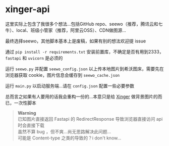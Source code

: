 # xinger-api

这里实际上包含了我很多个想法...包括GitHub repo、seewo（推荐，腾讯云和七牛）、local、班级小管家（推荐，阿里云OSS）、CDN做图源...

最终选择seewo，其他脚本基本上是废稿，如果有别的想法欢迎提 issue

通过 `pip install -r requirements.txt` 安装前置库，不确定是否有用到2333，`fastapi` 和 `uvicorn` 是必须的

运行 `seewo.py` 并配置 `seewo_config.json` 以上传本地图片到希沃图床，需要先在浏览器获取 cookie，图片信息会缓存到 `seewo_cache.json`

运行 `main.py` 以启动服务端...请在 `config.json` 配置一些必要参数

总而言之如果有人要用的话我会重构一份的...本意只是给 [Xinger](https://xinger.vip) 做背景图片的而已，一次性脚本

> **Warning**  
> 已知图片直接返回 Fastapi 的 RedirectResponse 导致浏览器直接访问 api 时会直接下载  
> 虽然不算 bug ，但不爽...尚无思路解决此问题...  
> 可能是 Content-type 之类的导致的？i don't know...
